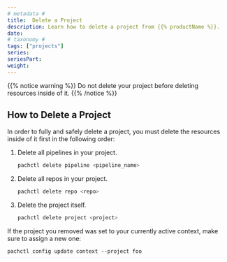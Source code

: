 ```yaml
---
# metadata #
title:  Delete a Project
description: Learn how to delete a project from {{% productName %}}.
date:
# taxonomy #
tags: ["projects"]
series:
seriesPart:
weight: 
---
```


{{% notice warning %}}
Do not delete your project before deleting resources inside of it.
{{% /notice %}}

## How to Delete a Project

In order to fully and safely delete a project, you must delete the resources inside of it first in the following order: 

1. Delete all pipelines in your project.
   ```s
   pachctl delete pipeline <pipeline_name>
   ```
2. Delete all repos in your project.
   ```s
   pachctl delete repo <repo> 
   ```
3. Delete the project itself.
   ```s
   pachctl delete project <project>
   ```

If the project you removed was set to your currently active context, make sure to assign a new one:

```
pachctl config update context --project foo
```